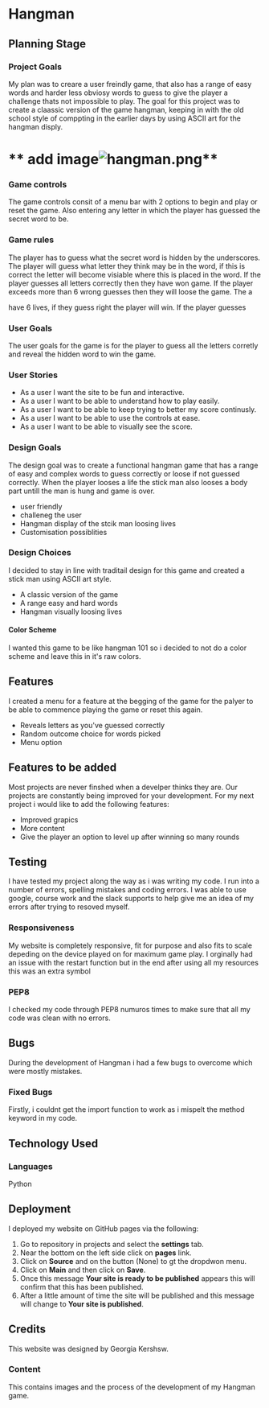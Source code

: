# **Hangman**

## **Planning Stage**
### Project Goals
My plan was to creare a user freindly game, that also has a range of easy words and harder less obviosy words to guess to give the player a challenge thats not impossible to play. The goal for this project was to create a claassic version of the game hangman, keeping in with the old school style of comppting in the earlier days by using ASCII art for the hangman disply.

# ** add image![hangman.png](docs/images/hangman.png)**

### Game controls 
The game controls consit of a menu bar with 2 options to begin and play or reset the game. Also entering any letter in which the player has guessed the secret word to be.

### Game rules
The player has to guess what the secret word is hidden by the underscores. The player will guess what letter they think may be in the word, if this is correct the letter will become visiable where this is placed in the word. If the player guesses all letters correctly then they have won game. If the player exceeds more than 6 wrong guesses then they will loose the game. The a

have 6 lives, if they guess right the player will win. If the player guesses 

### User Goals
The user goals for the game is for the player to guess all the letters corretly and reveal the hidden word to win the game.

### User Stories
* As a user I want the site to be fun and interactive.
* As a user I want to be able to understand how to play easily.
* As a user I want to be able to keep trying to better my score continusly.
* As a user I want to be able to use the controls at ease.
* As a user I want to be able to visually see the score.

### Design Goals
The design goal was to create a functional hangman game that has a range of easy and complex words to guess correctly or loose if not guessed correctly. When the player looses a life the stick man also looses a body part untill the man is hung and game is over.
* user friendly
* challeneg the user
* Hangman display of the stcik man loosing lives
* Customisation possiblities

### Design Choices
I decided to stay in line with traditail design for this game and created a stick man using ASCII art style.
* A classic version of the game
* A range easy and hard words
* Hangman visually loosing lives

#### Color Scheme
I wanted this game to be like hangman 101 so i decided to not do a color scheme and leave this in it's raw colors.

## **Features**
I created a menu for a feature at the begging of the game for the palyer to be able to commence playing the game or reset this again.
- Reveals letters as you've guessed correctly
- Random outcome choice for words picked
- Menu option

## **Features to be added**
Most projects are never finshed when a develper thinks they are. Our projects are constantly being improved for your development. For my next project i would like to add the following features:
- Improved grapics
- More content
- Give the player an option to level up after winning so many rounds

## **Testing**
I have tested my project along the way as i was writing my code. I run into a number of errors, spelling mistakes and coding errors. I was able to use google, course work and the slack supports to help give me an idea of my errors after trying to resoved myself.

### Responsiveness
My website is completely responsive, fit for purpose and also fits to scale depeding on the device played on for maximum game play. I orginally had an issue with the restart function but in the end after using all my resources this was an extra symbol 

### PEP8
I checked my code through PEP8 numuros times to make sure that all my code was clean with no errors.

## **Bugs**
During the development of Hangman i had a few bugs to overcome which were mostly mistakes.

### Fixed Bugs
Firstly, i couldnt get the import function to work as i mispelt the method keyword in my code. 
## **Technology Used**

### Languages
Python

## **Deployment**
I deployed my website on GitHub pages via the following:
1. Go to repository in projects and select the **settings** tab.
1. Near the bottom on the left side click on **pages** link.
1. Click on **Source** and on the button (None) to gt the dropdwon menu.
1. Click on **Main** and then click on **Save**.
1. Once this message **Your site is ready to be published** appears this will confirm that this has been published.
1. After a little amount of time the site will be published and this message will change to **Your site is published**.

## **Credits**
This website was designed by Georgia Kershsw.

### Content
This contains images and the process of the development of my Hangman game.